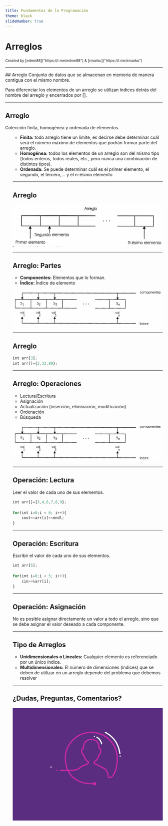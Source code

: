 ```yaml
---
title: Fundamentos de la Programación
theme: black
slideNumber: true
---
```


# Arreglos
<small>
Created by <i class="fab fa-telegram"></i>
[edme88]("https://t.me/edme88") & 
<i class="fab fa-telegram"></i>
[rmarku]("https://t.me/rmarku")
</small>

---
<section>
## Arreglo
Conjunto de datos que se almacenan en memoria de manera contigua con el mismo nombre.

Para diferenciar los elementos de un arreglo se utilizan índices detrás del nombre del arreglo y encerrados por [].

---
## Arreglo
Colección finita, homogénea y ordenada de elementos.
    <ul>
* **Finita:** todo arreglo tiene un límite, es decirse debe determinar cuál será el número máximo de elementos que podrán formar parte del arreglo.
* **Homogénea:** todos los elementos de  un arreglo son del mismo tipo (todos enteros, todos reales, etc., pero nunca una combinación de distintos tipos). 
* **Ordenada:** Se puede determinar cuál es el primer elemento,  el segundo, el tercero,... y el n-ésimo elemento

---
## Arreglo 
![Arreglo Unidimensional](images/U5_arreglos/arreglo_unidimensional.png)

---
## Arreglo: Partes
* **Componentes:** Elementos que lo forman.
* **Índice:** Índice de elemento

![Arreglo Partes](images/U5_arreglos/arreglo_partes.png)

---
## Arreglo 
````javascript
int arr[3];
int arr[]={2,32,89};

````

---
## Arreglo: Operaciones
* Lectura/Escritura
* Asignación
* Actualización (inserción, eliminación, modificación)
* Ordenación
* Búsqueda

![Arreglo Partes](images/U5_arreglos/arreglo_partes.png)

---
## Operación: Lectura
Leer el valor de cada uno de sus elementos.

````javascript
int arr[]={3,4,6,7,8,9};

for(int i=0;i < 6; i++){
    cout<<arr[i]<<endl;
}
````

---
## Operación: Escritura
Escribir el valor de cada uno de sus elementos.

````javascript
int arr[5];

for(int i=0;i < 5; i++){
    cin>>&arr[i];
}
````

---
## Operación: Asignación
No es posible asignar directamente un valor a todo el arreglo, sino que se debe asignar el valor deseado a cada componente.

---
## Tipo de Arreglos
* **Unidimensionales o Lineales:** Cualquier elemento es referenciado por un único  índice.
* **Multidimensionales:**  El número de dimensiones (índices) que se deben de utilizar en un arreglo depende del problema que debemos resolver

---
## ¿Dudas, Preguntas, Comentarios?
![DUDAS](images/pregunta.gif)